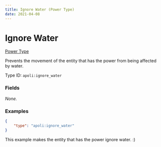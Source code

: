```yaml
---
title: Ignore Water (Power Type)
date: 2021-04-08
---
```


# Ignore Water

[Power Type](../power_types.md)

Prevents the movement of the entity that has the power from being affected by water.

Type ID: `apoli:ignore_water`

### Fields

_None._

### Examples

```json
{
	"type": "apoli:ignore_water"
}
```

This example makes the entity that has the power ignore water. :)
